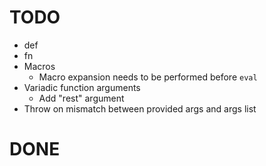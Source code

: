 # TODO

- def
- fn
- Macros
  - Macro expansion needs to be performed before `eval`
- Variadic function arguments
  - Add "rest" argument
- Throw on mismatch between provided args and args list

# DONE
